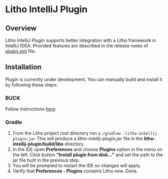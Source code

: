 # Litho IntelliJ Plugin

## Overview
Litho IntelliJ Plugin supports better integration with a Litho framework in IntelliJ IDEA.
Provided features are described in the release notes of
[plugin.xml](src/main/resources/META-INF/plugin.xml) file.

## Installation
Plugin is currently under development. You can manually build and install it by following these steps:

### BUCK
Follow instructions <a href='https://github.com/facebook/litho/blob/master/lib/intellij-plugin-sdk/README.md'>here</a>.

### Gradle
1. From the Litho project root directory run `$./gradlew :litho-intellij-plugin:jar`
This will produce a *litho-intellij-plugin.jar* file in the **litho-intellij-plugin/build/libs** directory.
2. In the IDE open **Preferences** and choose **Plugins** option in the menu on the left.
Click button **"Install plugin from disk..."** and set the path to the jar file built in the previous step.
3. You will be prompted to restart the IDE so changes will apply.
4. Verify that **Preferences - Plugins** contains Litho now. Done.